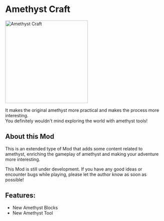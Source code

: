 # Amethyst Craft
<img src="https://github.com/HopiHopy/AmethystCraft/blob/1.20.1/AmethystCraft.png" align="center" width="264" height="264" alt="Amethyst Craft">

It makes the original amethyst more practical and makes the process more interesting.  
You definitely wouldn't mind exploring the world with amethyst tools!  
## About this Mod
This is an extended type of Mod that adds some content related to amethyst, enriching the gameplay of amethyst and making your adventure more interesting.  

This Mod is still under development. If you have any good ideas or encounter bugs while playing, please let the author know as soon as possible!  
## Features:
* New Amethyst Blocks
* New Amethyst Tool

